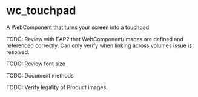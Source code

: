 # wc_touchpad
A WebComponent that turns your screen into a touchpad

TODO: Review with EAP2 that WebComponent/Images are defined and referenced correctly.  Can only verify when linking across volumes issue is resolved.

TODO: Review font size

TODO: Document methods

TODO: Verify legality of Product images.
